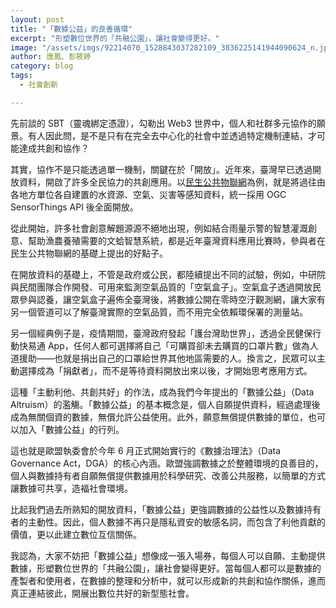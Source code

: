 ```yaml
---
layout: post
title: "「數據公益」的良善循環"
excerpt: "形塑數位世界的「共融公園」，讓社會變得更好。"
image: "/assets/imgs/92214070_1528843037282109_3836225141944090624_n.jpg"
author: 唐鳳、彭筱婷
category: blog
tags:
  - 社會創新

---
```


先前談的 SBT（靈魂綁定憑證），勾勒出 Web3 世界中，個人和社群多元協作的願景。有人因此問，是不是只有在完全去中心化的社會中並透過特定機制連結，才可能達成共創和協作？

其實，協作不是只能透過單一機制，關鍵在於「開放」。近年來，臺灣早已透過開放資料，開啟了許多全民協力的共創應用。以[民生公共物聯網](https://ci.taiwan.gov.tw/)為例，就是將過往由各地方單位各自建置的水資源、空氣、災害等感知資料，統一採用 OGC SensorThings API 後全面開放。

從此開始，許多社會創意解題源源不絕地出現，例如結合雨量示警的智慧灌溉創意、幫助漁農養殖需要的文蛤智慧系統，都是近年臺灣資料應用比賽時，參與者在民生公共物聯網的基礎上提出的好點子。

在開放資料的基礎上，不管是政府或公民，都陸續提出不同的試驗，例如，中研院與民間團隊合作開發、可用來監測空氣品質的「空氣盒子」。空氣盒子透過開放民眾參與認養，讓空氣盒子遍佈全臺灣後，將數據公開在零時空汙觀測網，讓大家有另一個管道可以了解臺灣實際的空氣品質，而不用完全依賴環保署的測量站。

另一個經典例子是，疫情期間，臺灣政府發起「護台灣助世界」，透過全民健保行動快易通 App，任何人都可選擇將自己「可購買卻未去購買的口罩片數」做為人道援助——也就是捐出自己的口罩給世界其他地區需要的人。換言之，民眾可以主動選擇成為「捐獻者」，而不是等待資料開放出來以後，才開始思考應用方式。

這種「主動利他、共創共好」的作法，成為我們今年提出的「數據公益」（Data Altruism）的濫觴。「數據公益」的基本概念是，個人自願提供資料，經過處理後成為無關個資的數據，無償允許公益使用。此外，願意無償提供數據的單位，也可以加入「數據公益」的行列。

這也就是歐盟執委會於今年 6 月正式開始實行的《數據治理法》（Data Governance Act，DGA）的核心內涵。歐盟強調數據之於整體環境的良善目的，個人與數據持有者自願無償提供數據用於科學研究、改善公共服務，以簡單的方式讓數據可共享，造福社會環境。

比起我們過去所熟知的開放資料，「數據公益」更強調數據的公益性以及數據持有者的主動性。因此，個人數據不再只是隱私資安的敏感名詞，而包含了利他貢獻的價值，更以此建立數位互信關係。

我認為，大家不妨把「數據公益」想像成一張入場券，每個人可以自願、主動提供數據，形塑數位世界的「共融公園」，讓社會變得更好。當每個人都可以是數據的產製者和使用者，在數據的整理和分析中，就可以形成新的共創和協作關係，進而真正連結彼此，開展出數位共好的新型態社會。
